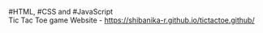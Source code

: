 #HTML, #CSS and #JavaScript  
Tic Tac Toe game 
Website - https://shibanika-r.github.io/tictactoe.github/
